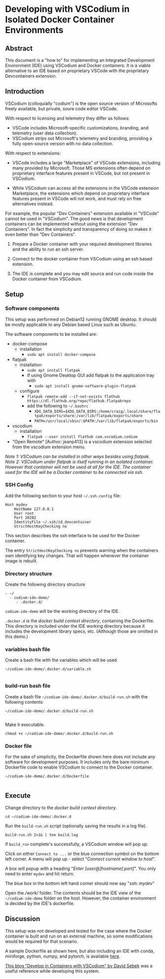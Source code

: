 
# Developing with VSCodium in Isolated Docker Container Environments

## Abstract

This document is a "how to" for implementing an Integrated Development Environment (IDE) using VSCodium and Docker containers.  It is a viable alternative to an IDE based on proprietary VSCode with the proprietary Devcontainers extension.


## Introduction

VSCodium (colloquially "codium") is the open source version of Microsofts freely available, but private, soure code editor VSCode.  

With respect to licensing and telemetry they differ as follows:

- VSCode includes Microsoft-specific customizations, branding, and telemetry (user data collection).
- VSCodium strips out Microsoft's telemetry and branding, providing a fully open-source version with no data collection.

With respect to extensions:

- VSCode includes a large "Marketplace" of VSCode extensions, including many provided by Microsoft.  Those MS extensions often depend on proprietary interface features present in VSCode, but not present in VSCodium.   

- While VSCodium can access all the extensions in the VSCode extension Marketplace, the extensions which depend on proprietary interface features present in VSCode will not work, and must rely on free alternatives instead.

For example, the popular "Dev Containers" extension available in "VSCode" cannot be used in "VSCodium".  The good news is that development containers can be implemented without using the extension "Dev Containers". In fact the simplicity and transparency of doing so makes it even better than "Dev Containers".  

1. Prepare a Docker container with your required development libraries and the ability to run an ssh server.

2. Connect to the docker container from VSCodium using an ssh based extension. 

3. The IDE is complete and you may edit source and run code inside the Docker container from VSCodium.


## Setup

### Software components 

This setup was performed on Debian12 running GNOME desktop.  It should be mostly applicable to any Debian based Linux such as Ubuntu.

The software components to be installed are:

- docker-compose
    - installation
        - `sudo apt install docker-compose`
- flatpak 
    - installation
        - `sudo apt install flatpak`
        - If using Gnome Desktop GUI add flatpak to the application tray with
            - `sudo apt install gnome-software-plugin-flatpak`
    - configure
        - `flatpak remote-add --if-not-exists flathub https://dl.flathub.org/repo/flathub.flatpakrepo`
        - add the following to `~/.bashrc`
            - `XDG_DATA_DIRS=$XDG_DATA_DIRS:/home/craig/.local/share/flatpak/exports/share:/var/lib/flatpak/exports/share`
            - `PATH=/usr/local/sbin/:$PATH:/var/lib/flatpak/exports/bin`
- vscodium
    - installation
        - `flatpak --user install flathub com.vscodium.codium`
- "Open Remote" [Author: jeanp413] is a vscodium extension selected from the vscodium extension menu.

*Note 1: VSCodium can be installed in other ways besides using flatpak.*
*Note 2: VSCodium under flatpak is itself running in an isolated container.  However that container will not be used at all for the IDE.  The container used for the IDE will be a Docker container to be connected via ssh.*


### SSH Config

Add the following section to your host `~/.ssh.config` file:

```
Host mydev
    HostName 127.0.0.1
    User root
    Port 20202
    IdentityFile ~/.ssh/id_devcontainer
    StrictHostKeyChecking no
```

This section describes the ssh interface to be used for the Docker container.

The entry `StrictHostKeyChecking no` prevents warning when the containers own identifying key changes.  That will happen whenever the container image is rebuilt.


### Directory structure

Create the following directory structure

```text
- ~/
  - codium-ide-demo/
     - .docker.d/
```

`codium-ide-demo` will be the working directory of the IDE.

`.docker.d` is the *docker build context directory*, containing the Dockerfile.  This directory is included under the IDE working directory because it includes the development library specs, etc.  (Although those are omitted in this demo.)  

### variables bash file

Create a bash file with the variables which will be used

`~/codium-ide-demo/.docker.d/variable.sh`
```bash

```


### build-run bash file

Create a bash file `~/codium-ide-demo/.docker.d/build-run.sh` with the following contents:


`~/codium-ide-demo/.docker.d/build-run.sh`
```bash

```

Make it executable.
```
chmod +x ~/codium-ide-demo/.docker.d/build-run.sh
```


### Docker file

For the sake of simplicity, the Dockerfile shown here does not include any software for development purposes.  It includes only the bare minimum Dockerfile code to enable VSCodium to connect to the Docker container.  

`~/codium-ide-demo/.docker.d/Dockerfile`
```

```


## Execute

Change directory to the *docker build context directory*.

```
cd ~/codium-ide-demo/.docker.d
```

Run the `build-run.sh` script (optionally saving the results in a log file).
```
build-run.sh 2>1& | tee build.log 
```

If `build_run` complete's successfully, a VSCodium window will pop up.  

Click on either `Connect to ...` or the blue connection symbol on the bottom left corner.  A menu will pop up - select "*Connect current window to host*".

A box will popup with a heading "*Enter [user@]hostname[:port]*".  You only need to enter `mydev` and hit return.

The blue box in the bottom left hand corner should now say "*ssh: mydev*"

Open the */work/* folder. The contents should be the IDE view of the `~/codium-ide-demo` folder on the host.  However, the container environment is decided by the IDE's dockerfile.

## Discussion

This setup was not developed and tested for the case where the Docker container is built and run on an external machine, so some modifications would be required for that scenario.

A sample Dockerfile as shown here, but also including an IDE with conda, miniforge, python, numpy, and pytorch, is available [here]().

[This blog "Develop in Containers with VSCodium" by David Sebek]() was a useful reference while developing this system.

